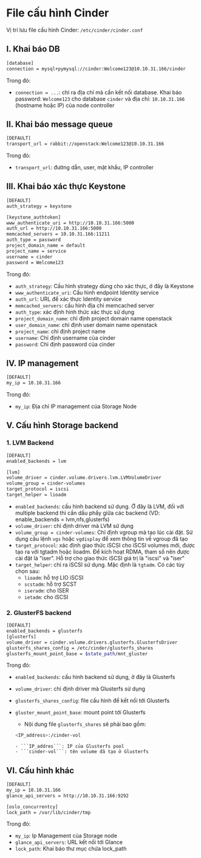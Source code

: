 # File cấu hình Cinder

Vị trí lưu file cấu hình Cinder: ```/etc/cinder/cinder.conf```

## I. Khai báo DB

```sh
[database]
connection = mysql+pymysql://cinder:Welcome123@10.10.31.166/cinder
```

Trong đó:
- ```connection = ...```: chỉ ra địa chỉ mà cần kết nối database. Khai báo password: ```Welcome123``` cho database ```cinder``` và địa chỉ: ```10.10.31.166``` (hostname hoặc IP) của node controller

## II. Khai báo message queue

```sh
[DEFAULT]
transport_url = rabbit://openstack:Welcome123@10.10.31.166
```

Trong đó:
- ```transport_url```: đường dẫn, user, mật khẩu, IP controller

## III. Khai báo xác thực Keystone

```sh
[DEFAULT]
auth_strategy = keystone

[keystone_authtoken]
www_authenticate_uri = http://10.10.31.166:5000
auth_url = http://10.10.31.166:5000
memcached_servers = 10.10.31.166:11211
auth_type = password
project_domain_name = default
project_name = service
username = cinder
password = Welcome123
```

Trong đó:
- ```auth_strategy```: Cấu hình strategy dùng cho xác thực, ở đây là Keystone
- ```www_authenticate_uri```: Cấu hình endpoint Identity service
- ```auth_url```: URL để xác thực Identity service
- ```memcached_servers```: cấu hình địa chỉ memcached server
- ```auth_type```: xác định hình thức xác thực sử dụng
- ```project_domain_name```: chỉ định project domain name openstack
- ```user_domain_name```: chỉ định user domain name openstack
- ```project_name```: chỉ định project name
- ```username```: Chỉ định username của cinder
- ```password```: Chỉ định password của cinder

## IV. IP management

```sh
[DEFAULT]
my_ip = 10.10.31.166
```

Trong đó:
- ```my_ip```: Địa chỉ IP management của Storage Node

## V. Cấu hình Storage backend

### 1. LVM Backend 

```sh
[DEFAULT]
enabled_backends = lvm

[lvm]
volume_driver = cinder.volume.drivers.lvm.LVMVolumeDriver
volume_group = cinder-volumes
target_protocol = iscsi
target_helper = lioadm
```

- ```enabled_backends```: cấu hình backend sử dụng. Ở đây là LVM, đối với multiple backend thì cần dấu phẩy giữa các backend (VD: enable_backends = lvm,nfs,glusterfs)
- ```volume_driver```: chỉ định driver mà LVM sử dụng
- ```volume_group = cinder-volumes```: Chỉ định vgroup mà tạo lúc cài đặt. Sử dụng câu lệnh ```vgs``` hoặc ```vgdisplay``` để xem thông tin về vgroup đã tạo
- ```target_protocol```: xác định giao thức iSCSI cho iSCSI volumes mới, được tạo ra với tgtadm hoặc lioadm. Để kích hoạt RDMA, tham số nên được cài đặt là "iser". Hỗ trợ cho giao thức iSCSI giá trị là "iscsi" và "iser"
- ```target_helper```: chỉ ra iSCSI sử dụng. Mặc định là ```tgtadm```. Có các tùy chọn sau:
   - ```lioadm```: hỗ trợ LIO iSCSI
   - ```scstadm```: hỗ trợ SCST
   - ```iseradm```: cho ISER
   - ```ietadm```: cho iSCSI

### 2. GlusterFS backend

```sh
[DEFAULT]
enabled_backends = glusterfs
[glusterfs]
volume_driver = cinder.volume.drivers.glusterfs.GlusterfsDriver
glusterfs_shares_config = /etc/cinder/glusterfs_shares
glusterfs_mount_point_base = $state_path/mnt_gluster
```

Trong đó:
- ```enabled_backends```: cấu hình backend sử dụng, ở đây là Glusterfs
- ```volume_driver```: chỉ định driver mà Glusterfs sử dụng
- ```glusterfs_shares_config```: file cấu hình để kết nối tới Glusterfs
- ```gluster_mount_point_base```: mount point tới Glusterfs
   - Nội dung file ```glusterfs_shares``` sẽ phải bao gồm:
   
   ```sh
   <IP_address>:/cinder-vol
   ```
      - ```IP_addres```: IP của Glusterfs pool
      - ```cinder-vol```: tên volume đã tạo ở Glusterfs

## VI. Cấu hình khác

```sh
[DEFAULT]
my_ip = 10.10.31.166
glance_api_servers = http://10.10.31.166:9292

[oslo_concurrentcy]
lock_path = /var/lib/cinder/tmp
```

Trong đó:
- ```my_ip```: Ip Management của Storage node
- ```glance_api_servers```: URL kết nối tới Glance
- ```lock_path```: Khai báo thư mục chứa lock_path
